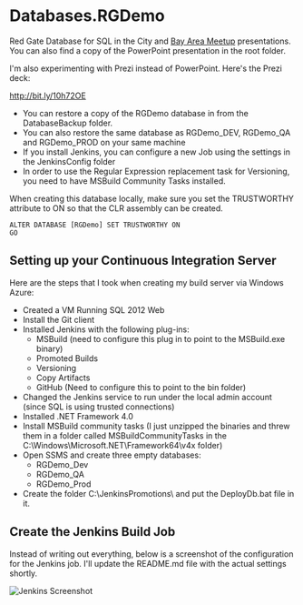 Databases.RGDemo
================

Red Gate Database for SQL in the City and [Bay Area Meetup](http://bit.ly/11QTbi3) presentations.
You can also find a copy of the PowerPoint presentation in the root folder.

I'm also experimenting with Prezi instead of PowerPoint.  Here's the Prezi deck:


http://bit.ly/10h72OE


* You can restore a copy of the RGDemo database in from the DatabaseBackup folder.
* You can also restore the same database as RGDemo_DEV, RGDemo_QA and RGDemo_PROD on your same machine
* If you install Jenkins, you can configure a new Job using the settings in the JenkinsConfig folder
* In order to use the Regular Expression replacement task for Versioning, you need to have MSBuild Community Tasks installed.


When creating this database locally, make sure you set the TRUSTWORTHY attribute to ON so that the CLR assembly can be created.

    ALTER DATABASE [RGDemo] SET TRUSTWORTHY ON
    GO

Setting up your Continuous Integration Server
---------------------------------------------

Here are the steps that I took when creating my build server via Windows Azure:

* Created a VM Running SQL 2012 Web
* Install the Git client
* Installed Jenkins with the following plug-ins:
    * MSBuild (need to configure this plug in to point to the MSBuild.exe binary)
    * Promoted Builds
    * Versioning
    * Copy Artifacts
    * GitHub (Need to configure this to point to the bin folder) 
* Changed the Jenkins service to run under the local admin account (since SQL is using trusted connections)
* Installed .NET Framework 4.0
* Install MSBuild community tasks (I just unzipped the binaries and threw them in a folder called MSBuildCommunityTasks in the C:\Windows\Microsoft.NET\Framework64\v4x folder)
* Open SSMS and create three empty databases:
    * RGDemo_Dev
    * RGDemo_QA
    * RGDemo_Prod
* Create the folder C:\JenkinsPromotions\ and put the DeployDb.bat file in it.


Create the Jenkins Build Job
----------------------------

Instead of writing out everything, below is a screenshot of the configuration for the Jenkins job.  I'll update the README.md file with the actual settings shortly.

![Jenkins Screenshot](http://i.imgur.com/XzMjaKv.png "Jenkins Job Configuration Screenshot")
